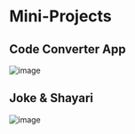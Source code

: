 # Mini-Projects

## Code Converter App
![image](https://github.com/Ajay84sia/Mini-Projects/assets/98752820/14bde366-56f6-4fdd-b71b-884cc375283f)

## Joke & Shayari
![image](https://github.com/Ajay84sia/Mini-Projects/assets/98752820/4c914397-d4f8-4544-8ed3-7f4f97677417)
